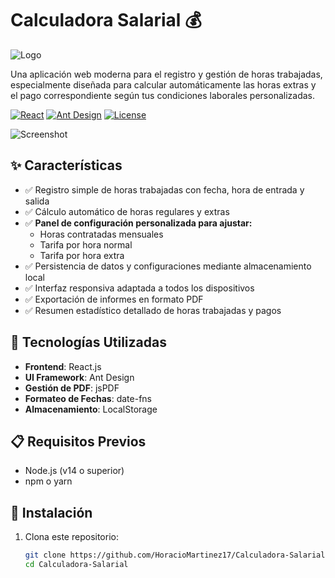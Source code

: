 # Calculadora Salarial 💰

![Logo](https://via.placeholder.com/150)

Una aplicación web moderna para el registro y gestión de horas trabajadas, especialmente diseñada para calcular automáticamente las horas extras y el pago correspondiente según tus condiciones laborales personalizadas.

[![React](https://img.shields.io/badge/React-18.x-61DAFB?logo=react)](https://reactjs.org/)
[![Ant Design](https://img.shields.io/badge/Ant_Design-5.x-0170FE?logo=ant-design)](https://ant.design/)
[![License](https://img.shields.io/badge/License-MIT-blue.svg)](LICENSE)

![Screenshot](https://via.placeholder.com/800x400)

## ✨ Características

- ✅ Registro simple de horas trabajadas con fecha, hora de entrada y salida
- ✅ Cálculo automático de horas regulares y extras
- ✅ **Panel de configuración personalizada para ajustar:**
  - Horas contratadas mensuales
  - Tarifa por hora normal
  - Tarifa por hora extra
- ✅ Persistencia de datos y configuraciones mediante almacenamiento local
- ✅ Interfaz responsiva adaptada a todos los dispositivos
- ✅ Exportación de informes en formato PDF
- ✅ Resumen estadístico detallado de horas trabajadas y pagos

## 🚀 Tecnologías Utilizadas

- **Frontend**: React.js
- **UI Framework**: Ant Design
- **Gestión de PDF**: jsPDF
- **Formateo de Fechas**: date-fns
- **Almacenamiento**: LocalStorage

## 📋 Requisitos Previos

- Node.js (v14 o superior)
- npm o yarn

## 🔧 Instalación

1. Clona este repositorio:
   ```bash
   git clone https://github.com/HoracioMartinez17/Calculadora-Salarial.git
   cd Calculadora-Salarial